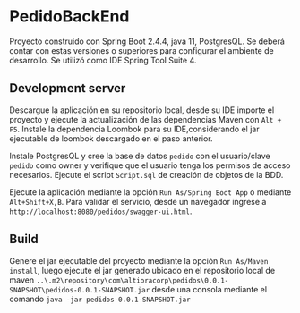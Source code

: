 # PedidoBackEnd

Proyecto construido con Spring Boot 2.4.4, java 11, PostgresQL. Se deberá contar con estas versiones o superiores para configurar el ambiente de desarrollo. Se utilizó como IDE Spring Tool Suite 4.

## Development server

Descargue la aplicación en su repositorio local, desde su IDE importe el proyecto y ejecute la actualización de las dependencias Maven con `Alt + F5`. Instale la dependencia Loombok para su IDE,considerando el jar ejecutable de loombok descargado en el paso anterior.

Instale PostgresQL y cree la base de datos `pedido` con el usuario/clave `pedido` como owner y verifique que el usuario tenga los permisos de acceso necesarios. Ejecute el script `Script.sql` de creación de objetos de la BDD.

Ejecute la aplicación mediante la opción `Run As/Spring Boot App` o mediante `Alt+Shift+X,B`. Para validar el servicio, desde un navegador ingrese a `http://localhost:8080/pedidos/swagger-ui.html`.

## Build

Genere el jar ejecutable del proyecto mediante la opción `Run As/Maven install`, luego ejecute el jar generado ubicado en el repositorio local de maven `..\.m2\repository\com\altioracorp\pedidos\0.0.1-SNAPSHOT\pedidos-0.0.1-SNAPSHOT.jar` desde una consola mediante el comando `java -jar pedidos-0.0.1-SNAPSHOT.jar`
